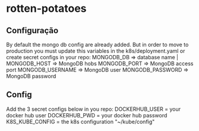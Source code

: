 # rotten-potatoes

## Configuração

By default the mongo db config are already added. But in order to move to production you must update this variables in the k8s/deployment.yaml or create secret configs in your repo:
MONGODB_DB => database name |
MONGODB_HOST => MongoDB hobs
MONGODB_PORT => MongoDB access port
MONGODB_USERNAME => MongoDB user
MONGODB_PASSWORD => MongoDB password

## Config
Add the 3 secret configs below in you repo:
DOCKERHUB_USER = your docker hub user
DOCKERHUB_PWD = your docker hub password
K8S_KUBE_CONFIG = the k8s configuration "~/kube/config"
